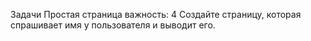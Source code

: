Задачи
Простая страница
важность: 4
Создайте страницу, которая спрашивает имя у пользователя и выводит его.


